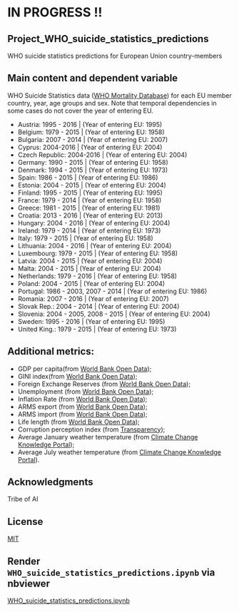 # IN PROGRESS !!

## Project_WHO_suicide_statistics_predictions
WHO suicide statistics predictions for European Union country-members

## Main content and dependent variable
WHO Suicide Statistics data ([WHO Mortality Database](https://www.who.int/healthinfo/mortality_data/en/)) for each  EU member country, year, age groups and sex.
Note that temporal dependencies in some cases do not cover the year of entering EU.

* Austria: 1995 - 2016      | (Year of entering EU: 1995)
* Belgium: 1979 - 2015      | (Year of entering EU: 1958)
* Bulgaria: 2007 - 2014     | (Year of entering EU: 2007)
* Cyprus: 2004-2016         | (Year of entering EU: 2004)
* Czech Republic: 2004-2016 | (Year of entering EU: 2004)
* Germany: 1990 - 2015      | (Year of entering EU: 1958)
* Denmark: 1994 - 2015      | (Year of entering EU: 1973)
* Spain: 1986 - 2015        | (Year of entering EU: 1986)
* Estonia: 2004 - 2015      | (Year of entering EU: 2004)
* Finland: 1995 - 2015      | (Year of entering EU: 1995)
* France: 1979 - 2014       | (Year of entering EU: 1958)
* Greece: 1981 - 2015       | (Year of entering EU: 1981)
* Croatia: 2013 - 2016      | (Year of entering EU: 2013)
* Hungary: 2004 - 2016      | (Year of entering EU: 2004)
* Ireland: 1979 - 2014      | (Year of entering EU: 1973)
* Italy: 1979 - 2015        | (Year of entering EU: 1958)
* Lithuania: 2004 - 2016    | (Year of entering EU: 2004)
* Luxembourg: 1979 - 2015   | (Year of entering EU: 1958)
* Latvia: 2004 - 2015       | (Year of entering EU: 2004)
* Malta: 2004 - 2015        | (Year of entering EU: 2004)
* Netherlands: 1979 - 2016  | (Year of entering EU: 1958)
* Poland: 2004 - 2015       | (Year of entering EU: 2004)
* Portugal: 1986 - 2003, 2007 - 2014     | (Year of entering EU: 1986)
* Romania: 2007 - 2016      | (Year of entering EU: 2007)
* Slovak Rep.: 2004 - 2014  | (Year of entering EU: 2004)
* Slovenia: 2004 - 2005, 2008 - 2015     | (Year of entering EU: 2004)
* Sweden: 1995 - 2016       | (Year of entering EU: 1995)
* United King.: 1979 - 2015 | (Year of entering EU: 1973)
 
## Additional metrics:
* GDP per capita(from [World Bank Open Data](https://data.worldbank.org/));
* GINI index(from [World Bank Open Data](https://data.worldbank.org/));
* Foreign Exchange Reserves (from [World Bank Open Data](https://data.worldbank.org/));
* Unemployment (from [World Bank Open Data](https://data.worldbank.org/));
* Inflation Rate (from [World Bank Open Data](https://data.worldbank.org/));
* ARMS export (from [World Bank Open Data](https://data.worldbank.org/));
* ARMS import (from [World Bank Open Data](https://data.worldbank.org/));
* Life length (from [World Bank Open Data](https://data.worldbank.org/));
* Corruption perception index (from [Transparency](https://www.transparency.org/en/cpi));
* Average January weather temperature (from [Climate Change Knowledge Portal](https://climateknowledgeportal.worldbank.org/));
* Average July weather temperature (from [Climate Change Knowledge Portal](https://climateknowledgeportal.worldbank.org/)).

## Acknowledgments
Tribe of AI

## License
[MIT](https://choosealicense.com/licenses/mit/)

## Render `WHO_suicide_statistics_predictions.ipynb` via nbviewer 
[WHO_suicide_statistics_predictions.ipynb](https://nbviewer.jupyter.org/github/unkind58/Project_WHO_suicide_statistics_predictions/blob/master/WHO_suicide_statistics_predictions.ipynb)
